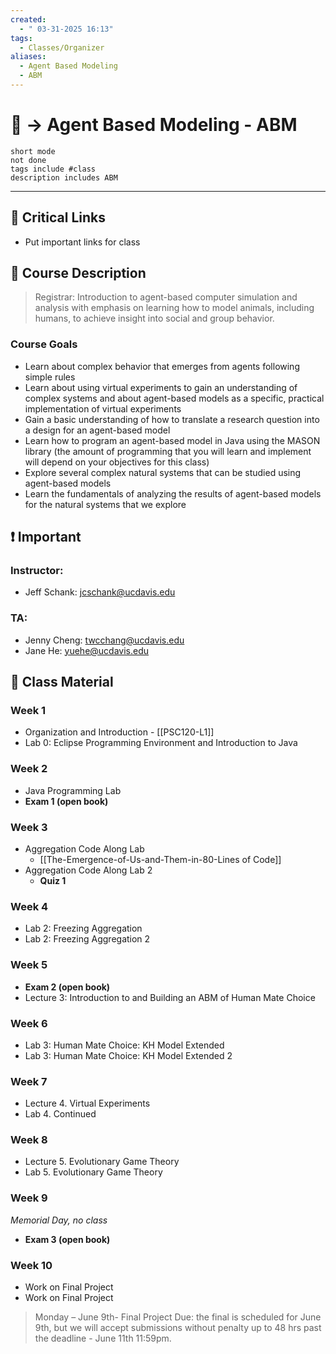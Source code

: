 ```yaml
---
created:
  - " 03-31-2025 16:13"
tags:
  - Classes/Organizer
aliases:
  - Agent Based Modeling
  - ABM
---
```


# 📗 -> Agent Based Modeling - ABM
```tasks
short mode
not done
tags include #class
description includes ABM
```
---
## 🔗 Critical Links
- Put important links for class

## 🔶 Course Description
> Registrar:
> Introduction to agent-based computer simulation and analysis with emphasis on learning how to model animals, including humans, to achieve insight into social and group behavior.

### Course Goals
- Learn about complex behavior that emerges from agents following simple rules
- Learn about using virtual experiments to gain an understanding of complex systems and about agent-based models as a specific, practical implementation of virtual experiments
- Gain a basic understanding of how to translate a research question into a design for an agent-based model
- Learn how to program an agent-based model in Java using the MASON library (the amount of programming that you will learn and implement will depend on your objectives for this class)
- Explore several complex natural systems that can be studied using agent-based models
- Learn the fundamentals of analyzing the results of agent-based models for the natural systems that we explore


## ❗ Important
### Instructor: 
- Jeff Schank: jcschank@ucdavis.edu
### TA: 
- Jenny Cheng: twcchang@ucdavis.edu
- Jane He: yuehe@ucdavis.edu

## 📄 Class Material
### Week 1 
- Organization and Introduction - [[PSC120-L1]]
- Lab 0: Eclipse Programming Environment and Introduction to Java 

### Week 2 
- Java Programming Lab
- **Exam 1 (open book)**

### Week 3
- Aggregation Code Along Lab
	- [[The-Emergence-of-Us-and-Them-in-80-Lines of Code]]
- Aggregation Code Along Lab 2
	- **Quiz 1**

### Week 4
- Lab 2: Freezing Aggregation
- Lab 2: Freezing Aggregation 2

### Week 5
- **Exam 2 (open book)**
- Lecture 3: Introduction to and Building an ABM of Human Mate Choice
### Week 6
- Lab 3: Human Mate Choice: KH Model Extended
- Lab 3: Human Mate Choice: KH Model Extended 2
### Week 7
- Lecture 4. Virtual Experiments
- Lab 4.  Continued  
### Week 8
- Lecture 5. Evolutionary Game Theory
- Lab 5. Evolutionary Game Theory 
### Week 9
*Memorial Day, no class*
- **Exam 3 (open book)**
### Week 10
- Work on Final Project
- Work on Final Project

> Monday  – June 9th- Final Project Due: the final is scheduled for June 9th, but we will accept submissions without penalty up to 48 hrs past the deadline - June 11th 11:59pm.




